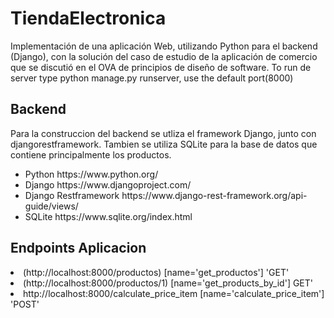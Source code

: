 # TiendaElectronica
Implementación de  una aplicación Web, utilizando Python para el backend (Django), con la solución del caso de estudio de la aplicación de comercio que se discutió en el OVA de principios de diseño de software.
To run de server type python manage.py runserver, use the default port(8000)
## Backend
Para la construccion del backend se utliza el framework Django, junto con djangorestframework. Tambien se utiliza SQLite para la base de datos que contiene principalmente los productos.
<ul>
<li><span>Python</span>  https://www.python.org/ </li>
<li><span>Django</span> https://www.djangoproject.com/</li>
<li><span>Django Restframework </span> https://www.django-rest-framework.org/api-guide/views/</li>
<li><span>SQLite</span> https://www.sqlite.org/index.html </li>
</ul>

## Endpoints Aplicacion
<li>(http://localhost:8000/productos) [name='get_productos'] 'GET'</li> 
<li>(http://localhost:8000/productos/1) [name='get_products_by_id'] GET'</li>
<li>http://localhost:8000/calculate_price_item [name='calculate_price_item'] 'POST'</li>



